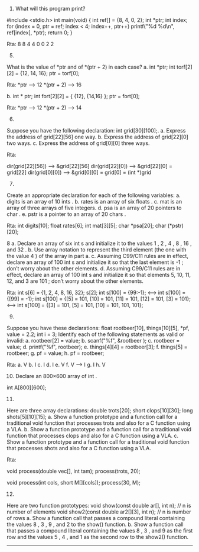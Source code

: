 1. What will this program print?

#include <stdio.h>
int main(void)
{
int ref[] = {8, 4, 0, 2};
int *ptr;
int index;
for (index = 0, ptr = ref; index < 4; index++, ptr++)
printf("%d %d\n", ref[index], *ptr);
return 0;
}

Rta: 
8 8
4 4
0 0
2 2

5.
What is the value of *ptr and of *(ptr + 2) in each case?
a.
int *ptr;
int torf[2][2] = {12, 14, 16};
ptr = torf[0];

Rta: 
*ptr --> 12
*(ptr + 2) --> 16

b.
int * ptr;
int fort[2][2] = { {12}, {14,16} };
ptr = fort[0];

Rta:
*ptr --> 12
*(ptr + 2) --> 14

6.
Suppose you have the following declaration:
int grid[30][100];.
a. Express the address of grid[22][56] one way.
b. Express the address of grid[22][0] two ways.
c. Express the address of grid[0][0] three ways.

Rta:

dir(grid[22][56]) --> &grid[22][56]
dir(grid[22][0]) --> &grid[22][0] = grid[22]
dir(grid[0][0]) --> &grid[0][0] = grid[0] = (int *)grid

7.
Create an appropriate declaration for each of the following variables:
a. digits is an array of 10 ints .
b. rates is an array of six floats .
c. mat is an array of three arrays of five integers.
d. psa is an array of 20 pointers to char .
e. pstr is a pointer to an array of 20 chars .

Rta:
int digits[10];
float rates[6];
int mat[3][5];
char *psa[20];
char (*pstr)[20];

8
a. Declare an array of six int s and initialize it to the values 1 , 2 , 4 , 8 , 16 , and 32 .
b. Use array notation to represent the third element (the one with the value 4 ) of the
array in part a.
c. Assuming C99/C11 rules are in effect, declare an array of 100 int s and initialize it
so that the last element is -1 ; don’t worry about the other elements.
d. Assuming C99/C11 rules are in effect, declare an array of 100 int s and initialize
it so that elements 5, 10, 11, 12, and 3 are 101 ; don’t worry about the other
elements.

Rta: 
int s[6] =  {1, 2, 4, 8, 16, 32};
s[2];
int s[100] = {99:-1}; <--> int s[100] = {[99] = -1};
int s[100] = {[5] = 101, [10] = 101, [11] = 101, [12] = 101, [3] = 101}; <--> int s[100] = {[3] = 101, [5] = 101, [10] = 101, 101, 101};

9.
Suppose you have these declarations:
float rootbeer[10], things[10][5], *pf, value = 2.2;
int i = 3;
Identify each of the following statements as valid or invalid:
a. rootbeer[2] = value;
b. scanf("%f", &rootbeer );
c. rootbeer = value;
d. printf("%f", rootbeer);
e. things[4][4] = rootbeer[3];
f. things[5] = rootbeer;
g. pf = value;
h. pf = rootbeer;

Rta:
a. V
b. I
c. I
d. I
e. V
f. V --> I
g. I
h. V

10. Declare an 800×600 array of int .

int A[800][600];

11. 
Here are three array declarations:
double trots[20];
short clops[10][30];
long shots[5][10][15];
a. Show a function prototype and a function call for a traditional void function that
processes trots and also for a C function using a VLA.
b. Show a function prototype and a function call for a traditional void function that
processes clops and also for a C function using a VLA.
c. Show a function prototype and a function call for a traditional void function that
processes shots and also for a C function using a VLA.

Rta:

void process(double vec[], int tam); 
process(trots, 20);

void process(int cols, short M[][cols]); 
process(30, M);



12.
Here are two function prototypes:
void show(const double ar[], int n);
// n is number of elements
void show2(const double ar2[][3], int n); // n is number of rows
a. Show a function call that passes a compound literal containing the values 8 , 3 , 9 ,
and 2 to the show() function.
b. Show a function call that passes a compound literal containing the values 8 , 3 ,
and 9 as the first row and the values 5 , 4 , and 1 as the second row to the show2()
function.

***********************************************************************************************


